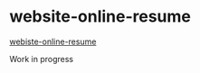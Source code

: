 # website-online-resume
[webiste-online-resume](https://deborahpizzichillo.github.io/website-online-resume/)

Work in progress 
